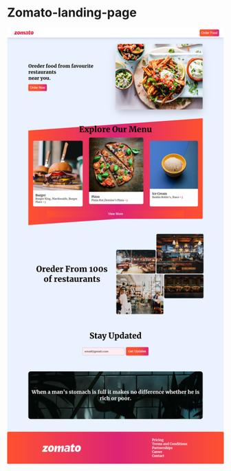 <h1>Zomato-landing-page</h1>
<img src="https://github.com/bhavinbandhiya/zomato-landing-page/blob/main/assets/screenshot.png">
